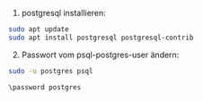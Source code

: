 1. postgresql installieren:
```bash
sudo apt update
sudo apt install postgresql postgresql-contrib
```

2. Passwort vom psql-postgres-user ändern:
```bash
sudo -u postgres psql
```
```psql
\password postgres
```
